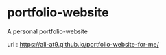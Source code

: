 # portfolio-website
 A personal portfolio-website

url : https://ali-at9.github.io/portfolio-website-for-me/
